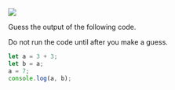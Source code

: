 <img src = 'https://github.com/McLarenCollege/foundations_public/raw/main/images/variable-declaration-introduction.png' />

Guess the output of the following code.

Do not run the code until after you make a guess.

```js
let a = 3 + 3;
let b = a;
a = 7;
console.log(a, b); 
```
